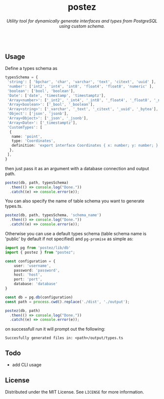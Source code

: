 <h1 align="center">postez</h1>
<h6 align="center">Utility tool for dynamically generate interfaces and types from PostgreSQL using custom schema.</h5>
<br>

## Usage
Define a types schema as 
```ts
typesSchema = {
 'string': [ 'bpchar', 'char', 'varchar', 'text', 'citext', 'uuid' ],
 'number': ['int2', 'int4', 'int8', 'float4', 'float8', 'numeric' ],
 'boolean': ['bool', 'boolean'],
 'Date': ['date', 'timestamp', 'timestamptz'],
 'Array<number>': ['_int2', '_int4', '_int8', '_float4', '_float8', '_numeric', '_money'],
 'Array<boolean>': ['_bool', '_boolean'],
 'Array<string>': ['_varchar', '_text', '_citext', '_uuid', '_bytea'],
 'Object': ['json', 'jsonb'],
 'Array<Object>': ['_json', '_jsonb'],
 'Array<Date>': ['_timestamptz'],
 'CustomTypes': [
  {
   name: 'point',
   type: 'Coordinates',
   definition: 'export interface Coordinates { x: number; y: number; }',
  },
 ],
}
```

then just pass it as an argument with a database connection and output path. 

``` ts
postez(db, path, typesSchema)
  .then(() => console.log("Done."))
  .catch((e) => console.error(e));
```

You can also specify the name of table schema you want to generate types.ts.

``` ts
postez(db, path, typesSchema, 'schema_name')
  .then(() => console.log("Done."))
  .catch((e) => console.error(e));
```

Otherwise you can use a default types schema (table schema name is 'public' by default if not specified) and `pg-promise` as simple as:

``` ts
import pg from 'postez/lib/db'
import { postez } from "postez";

const configuration = {
	user: 'username',
	password: 'password',
	host: 'host',
	port: 'port',
	database: 'database'
}

const db = pg.db(configuration)
const path = process.cwd().replace('./dist', './output');

postez(db, path)
  .then(() => console.log("Done."))
  .catch((e) => console.error(e));
```

on successfull run it will prompt out the following:

```
Succesfully generated files in: <path>/output/types.ts
```

## Todo

- add CLI usage

## License

Distributed under the MIT License. See `LICENSE` for more information.
